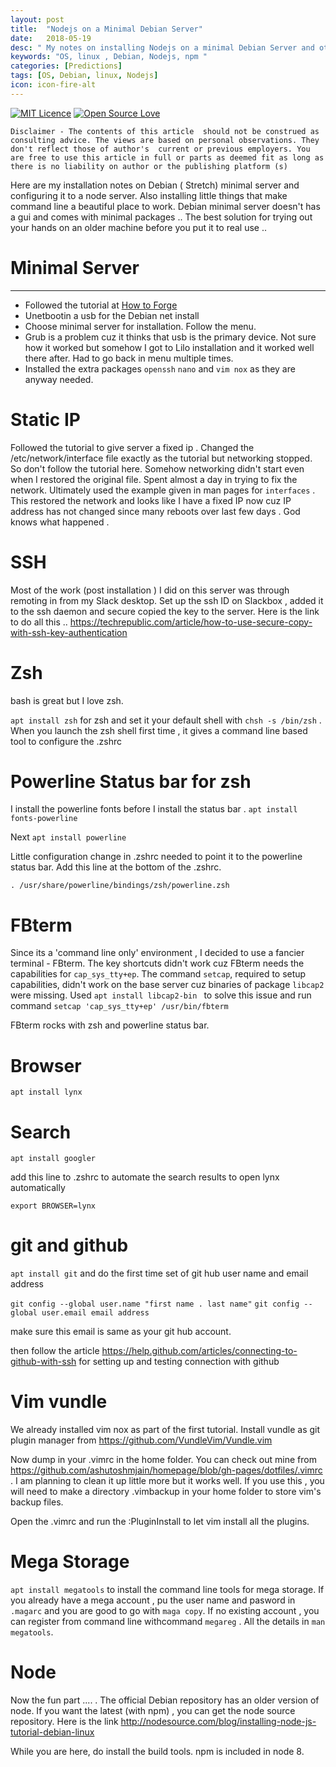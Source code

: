 ```yaml
---
layout: post
title:  "Nodejs on a Minimal Debian Server"
date:   2018-05-19
desc: " My notes on installing Nodejs on a minimal Debian Server and other things"
keywords: "OS, linux , Debian, Nodejs, npm "
categories: [Predictions]
tags: [OS, Debian, linux, Nodejs]
icon: icon-fire-alt
---
```

[![MIT Licence](https://badges.frapsoft.com/os/mit/mit.svg?v=103)](https://opensource.org/licenses/mit-license.php)
[![Open Source Love](https://badges.frapsoft.com/os/v1/open-source.png?v=103)](https://github.com/ellerbrock/open-source-badge/)

	Disclaimer - The contents of this article  should not be construed as consulting advice. The views are based on personal observations. They don't reflect those of author's  current or previous employers. You are free to use this article in full or parts as deemed fit as long as there is no liability on author or the publishing platform (s)



Here are my installation notes on Debian ( Stretch) minimal server and configuring it to a node server. Also installing little things that make command line a beautiful place to work. Debian minimal server doesn't has a gui and comes with minimal packages .. The best solution for trying out your hands on an older machine before you put it to real use .. 

# Minimal Server
---
- Followed  the tutorial at [How to Forge](https://howtoforge.com/tutorial/debian-minimal-server)
- Unetbootin a usb for the Debian net install
- Choose minimal server for installation. Follow the menu. 
- Grub is a problem cuz it thinks that usb is the primary device. Not sure how it worked but somehow I got to Lilo installation and it worked well there after. Had to go back in menu multiple times. 
- Installed the extra packages `openssh` `nano` and `vim nox` as they are anyway needed. 

# Static  IP
Followed the tutorial to give server a fixed ip . Changed the /etc/network/interface file exactly as the tutorial but networking stopped. So don't follow the tutorial here. Somehow networking didn't start even when I restored the original file. Spent almost a day in trying to fix the network. Ultimately used the example given in man pages for `interfaces` . This restored the network and looks like I have a fixed IP now cuz IP address has not changed since many reboots over last few days . God knows what happened . 

# SSH 

Most of the work (post installation ) I did on this server was through remoting in from my Slack desktop. Set up the ssh ID on Slackbox , added it to the ssh daemon and secure copied the key to the server. Here is the link to do all this  .. https://techrepublic.com/article/how-to-use-secure-copy-with-ssh-key-authentication

# Zsh 

bash is great but I love zsh. 

`apt install zsh` for zsh and set it your default shell with `chsh -s /bin/zsh` . When you launch the zsh shell first time , it gives a command line based tool to configure the .zshrc 

# Powerline Status bar for zsh

I install the powerline fonts before I install the status bar . `apt install fonts-powerline`

Next `apt install powerline`

Little configuration change in .zshrc needed to point it to the powerline status bar. Add this line at the bottom of the .zshrc. 

`. /usr/share/powerline/bindings/zsh/powerline.zsh`

# FBterm

Since its a 'command line only' environment , I decided to use a fancier terminal - FBterm. The key shortcuts didn't  work cuz FBterm needs the capabilities for ` cap_sys_tty+ep `. The command `setcap`, required to setup capabilities, didn't  work on the base server cuz  binaries of package `libcap2 ` were missing. Used `apt install libcap2-bin ` to solve this issue and run command `setcap 'cap_sys_tty+ep' /usr/bin/fbterm`

FBterm rocks with zsh and powerline status bar. 

# Browser

`apt install lynx`

# Search 

`apt install googler`

add this line to .zshrc to automate the search results to open lynx automatically 

`export BROWSER=lynx`

# git and github

`apt install git` and do the first time set of git hub user name and email address 

`git config --global user.name "first name . last name"`
`git config --global user.email email address`

make sure this email is same as  your git hub account. 

then follow the article https://help.github.com/articles/connecting-to-github-with-ssh for setting up and testing connection with github


# Vim vundle 

We already installed vim nox as part of the first tutorial. Install vundle as git plugin manager from https://github.com/VundleVim/Vundle.vim

Now dump in your .vimrc in the home folder. You can check out mine from https://github.com/ashutoshmjain/homepage/blob/gh-pages/dotfiles/.vimrc  . I am planning to clean it up little more but it works well. If you use this , you will need to make a directory .vimbackup in your home folder to store vim's backup files. 

Open the .vimrc and run the :PluginInstall to let vim install all the plugins. 

# Mega Storage

`apt install megatools` to install the command line tools for mega storage. If you already have a mega account , pu the user name and pasword in `.magarc` and you are good to go with `maga copy`. If no existing account , you can register from command line withcommand `megareg` . All the details in `man megatools`.



# Node

Now the fun part .... . The official Debian repository has an older version of node. If you want the latest (with npm) , you can get the node source repository. Here is the link http://nodesource.com/blog/installing-node-js-tutorial-debian-linux

While you are here, do install the build tools. npm is included in node 8. 

